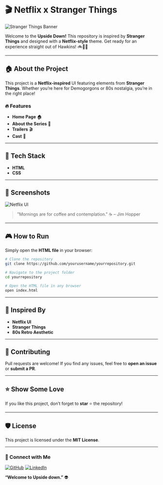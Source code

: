 # 🎬 Netflix x Stranger Things

![Stranger Things Banner](https://i.imgur.com/0FBJrXK.gif)

Welcome to the **Upside Down!** This repository is inspired by **Stranger Things** and designed with a **Netflix-style** theme. Get ready for an experience straight out of Hawkins! 🚲🧇👾

---

## 🏠 About the Project
This project is a **Netflix-inspired** UI featuring elements from **Stranger Things**. Whether you’re here for Demogorgons or 80s nostalgia, you’re in the right place! 

### 🔥 Features
- **Home Page** 🏠
- **About the Series** 📖
- **Trailers** 🎬
- **Cast** 🌟

---

## 🚀 Tech Stack
- **HTML**
- **CSS**

---

## 📸 Screenshots
![Netflix UI](https://media.giphy.com/media/l2JJKs3I69qfaQleE/giphy.gif)

> "Mornings are for coffee and contemplation." ☕ – Jim Hopper

---

## 🎮 How to Run
Simply open the **HTML file** in your browser:
```bash
# Clone the repository
git clone https://github.com/yourusername/yourrepository.git

# Navigate to the project folder
cd yourrepository

# Open the HTML file in any browser
open index.html
```

---

## 🌌 Inspired By
- **Netflix UI**
- **Stranger Things**
- **80s Retro Aesthetic**

---

## 🤝 Contributing
Pull requests are welcome! If you find any issues, feel free to **open an issue** or **submit a PR**.

---

## ⭐ Show Some Love
If you like this project, don’t forget to **star** ⭐ the repository!

---

## 🛡️ License
This project is licensed under the **MIT License**.

---

### 🔗 Connect with Me
[![GitHub](https://img.shields.io/badge/GitHub-@Aryan--R--18-black?style=for-the-badge&logo=github)](https://github.com/Aryan-R-18)
[![LinkedIn](https://img.shields.io/badge/LinkedIn-AryanR-blue?style=for-the-badge&logo=linkedin)](https://www.linkedin.com/in/aryan-rajguru-a1333230a/)

**“Welcome to Upside down.”** 👽
